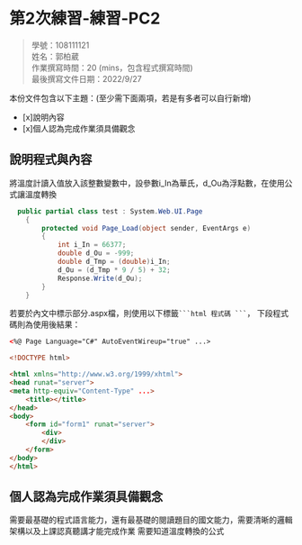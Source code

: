 ﻿# 第2次練習-練習-PC2
>
>學號：108111121 
><br />
>姓名：郭柏葳 
><br />
>作業撰寫時間：20 (mins，包含程式撰寫時間)
><br />
>最後撰寫文件日期：2022/9/27
>

本份文件包含以下主題：(至少需下面兩項，若是有多者可以自行新增)
- [x]說明內容
- [x]個人認為完成作業須具備觀念

## 說明程式與內容

將溫度計讀入值放入該整數變數中，設參數i_In為華氏，d_Ou為浮點數，在使用公式讓溫度轉換


```csharp
  public partial class test : System.Web.UI.Page
    {
        protected void Page_Load(object sender, EventArgs e)
        {
            int i_In = 66377;
            double d_Ou = -999;
            double d_Tmp = (double)i_In;
            d_Ou = (d_Tmp * 9 / 5) + 32;
            Response.Write(d_Ou);
        }
    }
```

若要於內文中標示部分.aspx檔，則使用以下標籤` ```html 程式碼 ``` `，
下段程式碼則為使用後結果：

```html
<%@ Page Language="C#" AutoEventWireup="true" ...>

<!DOCTYPE html>

<html xmlns="http://www.w3.org/1999/xhtml">
<head runat="server">
<meta http-equiv="Content-Type" ...>
    <title></title>
</head>
<body>
    <form id="form1" runat="server">
        <div>
        </div>
    </form>
</body>
</html>
```


## 個人認為完成作業須具備觀念

需要最基礎的程式語言能力，還有最基礎的閱讀題目的國文能力，需要清晰的邏輯架構以及上課認真聽講才能完成作業
需要知道溫度轉換的公式

